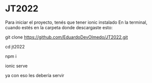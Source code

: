 # JT2022
Para iniciar el proyecto, tenés que tener ionic instalado
En la terminal, cuando estés en la carpeta donde descargaste esto:

git clone https://github.com/EduardoDevOlmedo/JT2022.git

cd jt2022

npm i 

ionic serve

ya con eso les debería servir
